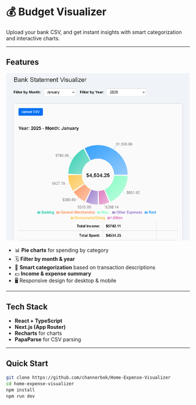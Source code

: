 # 💰 Budget Visualizer

Upload your bank CSV, and get instant insights with smart categorization and interactive charts.  

---

## Features
![Budget Visualizer Screenshot](home-expense-visualizer/upload_menu_001.png)
- 📊 **Pie charts** for spending by category  
- 🗓️ **Filter by month & year**  
- 🧠 **Smart categorization** based on transaction descriptions  
- 💵 **Income & expense summary**  
- 🖥️ Responsive design for desktop & mobile  

---

## Tech Stack

- **React + TypeScript**  
- **Next.js (App Router)**  
- **Recharts** for charts  
- **PapaParse** for CSV parsing  

---

## Quick Start

```bash
git clone https://github.com/channerbok/Home-Expense-Visualizer
cd home-expense-visualizer
npm install
npm run dev
